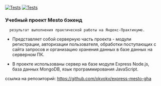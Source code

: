 [![Tests](../../actions/workflows/tests-13-sprint.yml/badge.svg)](../../actions/workflows/tests-13-sprint.yml) [![Tests](../../actions/workflows/tests-14-sprint.yml/badge.svg)](../../actions/workflows/tests-14-sprint.yml)

###                  Учебный проект Mesto бэкенд
        
      результат выполнения практической работы на Яндекс-Практикуме.

* Представляет собой серверную часть проекта - модули регистрации, авторизации пользователя, обработки поступающих с сайта запросов и организацию хранения данных в базе данных на серверном ПК.

* В проекте использованы сервер на базе модуля Express Node.js, база данных MongoDB, язык программирования JavaScript.

ссылка на репозиторий: https://github.com/okvokv/express-mesto-gha
